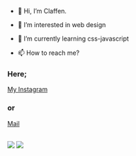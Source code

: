 - 👋 Hi, I’m Claffen.
- 👀 I’m interested in web design 
- 🌱 I’m currently learning css-javascript

- 📫 How to reach me?

### Here;
[My Instagram](https://www.instagram.com/ozguryamann9)

### or 
[Mail](mailto:ozguryaman551@gmail.com) <br><br>

<img src="https://media0.giphy.com/media/QNFhOolVeCzPQ2Mx85/200w.webp?cid=ecf05e47qduczwe4bausmt83k7gu0els534k29n0k0qm9z18&rid=200w.webp&ct=g">
<img src="https://media2.giphy.com/media/7J4P7cUur2DlErijp3/200w.webp?cid=ecf05e473kkkaaybd7po375ydesxt4ymn40g98upbng5hewk&rid=200w.webp&ct=g">
